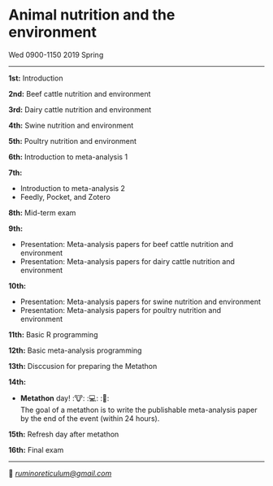 # Animal nutrition and the environment  
Wed 0900-1150 2019 Spring

---------------------------------------

**1st:** Introduction  

**2nd:** Beef cattle nutrition and environment  

**3rd:** Dairy cattle nutrition and environment

**4th:** Swine nutrition and environment

**5th:** Poultry nutrition and environment

**6th:** Introduction to meta-analysis 1  

**7th:**  
- Introduction to meta-analysis 2
- Feedly, Pocket, and Zotero

**8th:** Mid-term exam

**9th:**  
- Presentation: Meta-analysis papers for beef cattle nutrition and environment
- Presentation: Meta-analysis papers for dairy cattle nutrition and environment

**10th:**  
- Presentation: Meta-analysis papers for swine nutrition and environment
- Presentation: Meta-analysis papers for poultry nutrition and environment

**11th:** Basic R programming  

**12th:** Basic meta-analysis programming  

**13th:** Disccusion for preparing the Metathon

**14th:**  
- **Metathon** day! ::cow:: ::computer:: ::running::  
The goal of a metathon is to write the publishable meta-analysis paper by the end of the event (within 24 hours).  

**15th:** Refresh day after metathon

**16th:** Final exam

---------------------------------------
💌 *ruminoreticulum@gmail.com*
